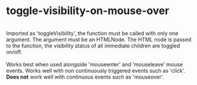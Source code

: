 # toggle-visibility-on-mouse-over
<br>
Imported as 'toggleVisibility', the function must be called with only one argument. The argument must be an HTMLNode.
The HTML node is passed to the function, the visibility status of all immediate children are toggled on/off.
<br><br>
Works best when used alongside 'mouseenter' and 'mouseleave' mouse events. Works well with non continuously triggered events such as 'click'.
<b>Does not</b> work well with continuous events such as 'mouseover'.

